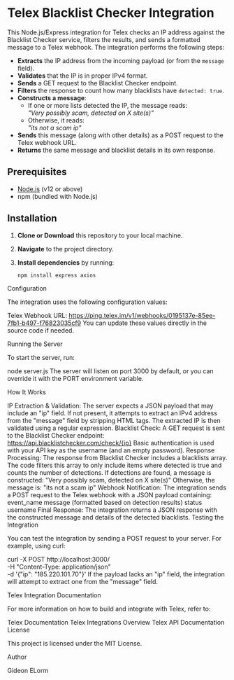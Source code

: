 # Telex Blacklist Checker Integration

This Node.js/Express integration for Telex checks an IP address against the Blacklist Checker service, filters the results, and sends a formatted message to a Telex webhook. The integration performs the following steps:

- **Extracts** the IP address from the incoming payload (or from the `message` field).
- **Validates** that the IP is in proper IPv4 format.
- **Sends** a GET request to the Blacklist Checker endpoint.
- **Filters** the response to count how many blacklists have `detected: true`.
- **Constructs a message**:
  - If one or more lists detected the IP, the message reads:  
    _"Very possibly scam, detected on X site(s)"_
  - Otherwise, it reads:  
    _"its not a scam ip"_
- **Sends** this message (along with other details) as a POST request to the Telex webhook URL.
- **Returns** the same message and blacklist details in its own response.

## Prerequisites

- [Node.js](https://nodejs.org/) (v12 or above)
- npm (bundled with Node.js)

## Installation

1. **Clone or Download** this repository to your local machine.
2. **Navigate** to the project directory.
3. **Install dependencies** by running:

   ```bash
   npm install express axios

Configuration

The integration uses the following configuration values:

Telex Webhook URL: https://ping.telex.im/v1/webhooks/0195137e-85ee-7fb1-b497-f76823035cf9
You can update these values directly in the source code if needed.

Running the Server

To start the server, run:

node server.js
The server will listen on port 3000 by default, or you can override it with the PORT environment variable.

How It Works

IP Extraction & Validation:
The server expects a JSON payload that may include an "ip" field. If not present, it attempts to extract an IPv4 address from the "message" field by stripping HTML tags. The extracted IP is then validated using a regular expression.
Blacklist Check:
A GET request is sent to the Blacklist Checker endpoint:
https://api.blacklistchecker.com/check/{ip}
Basic authentication is used with your API key as the username (and an empty password).
Response Processing:
The response from Blacklist Checker includes a blacklists array. The code filters this array to only include items where detected is true and counts the number of detections.
If detections are found, a message is constructed:
"Very possibly scam, detected on X site(s)"
Otherwise, the message is:
"its not a scam ip"
Webhook Notification:
The integration sends a POST request to the Telex webhook with a JSON payload containing:
event_name
message (formatted based on detection results)
status
username
Final Response:
The integration returns a JSON response with the constructed message and details of the detected blacklists.
Testing the Integration

You can test the integration by sending a POST request to your server. For example, using curl:

curl -X POST http://localhost:3000/ \
  -H "Content-Type: application/json" \
  -d '{"ip": "185.220.101.70"}'
If the payload lacks an "ip" field, the integration will attempt to extract one from the "message" field.

Telex Integration Documentation

For more information on how to build and integrate with Telex, refer to:

Telex Documentation
Telex Integrations Overview
Telex API Documentation
License

This project is licensed under the MIT License.

Author

Gideon ELorm